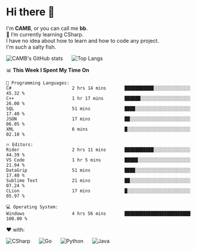 # Hi there 👋
<!--
**CAMB-dev/CAMB-dev** is a ✨ _special_ ✨ repository because its `README.md` (this file) appears on your GitHub profile.

Here are some ideas to get you started:

- 🔭 I’m currently working on ...
- 🌱 I’m currently learning ...
- 👯 I’m looking to collaborate on ...
- 🤔 I’m looking for help with ...
- 💬 Ask me about ...
- 📫 How to reach me: ...
- 😄 Pronouns: ...
- ⚡ Fun fact: ...
-->
 I'm **CAMB**, or you can call me **bb**.  
 🌱 I’m currently learning CSharp.  
 I have no idea about how to learn and how to code any project.  
 I'm such a salty fish.
 
 
![CAMB's GitHub stats](https://github-readme-stats.vercel.app/api?username=CAMB-dev&show_icons=true&theme=tokyonight)
&nbsp;&nbsp;&nbsp;&nbsp;
![Top Langs](https://github-readme-stats.vercel.app/api/top-langs/?username=CAMB-dev&langs_count=5&theme=tokyonight)


<!--START_SECTION:waka-->
📊 **This Week I Spent My Time On** 

```text
💬 Programming Languages: 
C#                       2 hrs 14 mins       ███████████░░░░░░░░░░░░░░   45.32 % 
C++                      1 hr 17 mins        ██████░░░░░░░░░░░░░░░░░░░   26.00 % 
SQL                      51 mins             ████░░░░░░░░░░░░░░░░░░░░░   17.40 % 
JSON                     17 mins             ██░░░░░░░░░░░░░░░░░░░░░░░   06.05 % 
XML                      6 mins              █░░░░░░░░░░░░░░░░░░░░░░░░   02.10 % 

🔥 Editors: 
Rider                    2 hrs 11 mins       ███████████░░░░░░░░░░░░░░   44.39 % 
VS Code                  1 hr 5 mins         █████░░░░░░░░░░░░░░░░░░░░   21.94 % 
DataGrip                 51 mins             ████░░░░░░░░░░░░░░░░░░░░░   17.40 % 
Sublime Text             21 mins             ██░░░░░░░░░░░░░░░░░░░░░░░   07.24 % 
CLion                    17 mins             █░░░░░░░░░░░░░░░░░░░░░░░░   05.97 % 

💻 Operating System: 
Windows                  4 hrs 56 mins       █████████████████████████   100.00 % 
```


<!--END_SECTION:waka-->


❤ with:

![CSharp](https://img.shields.io/badge/CSharp-%23512BD4?style=for-the-badge&logo=.net)
&nbsp;&nbsp;&nbsp;&nbsp;
![Go](https://img.shields.io/badge/Go-000000?style=for-the-badge&logo=go)
&nbsp;&nbsp;&nbsp;&nbsp;
![Python](https://img.shields.io/badge/Python-000000?style=for-the-badge&logo=python)
&nbsp;&nbsp;&nbsp;&nbsp;
![Java](https://img.shields.io/badge/Java-964B00?style=for-the-badge&logo=openjdk)
